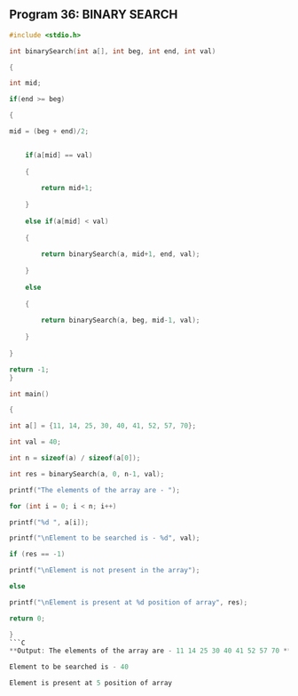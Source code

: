 ## Program 36: BINARY SEARCH
```C
#include <stdio.h>

int binarySearch(int a[], int beg, int end, int val)

{

int mid;    

if(end >= beg)  

{      

mid = (beg + end)/2;   


    if(a[mid] == val)
    
    {      
    
        return mid+1;    
        
    }    
       
    else if(a[mid] < val)     
    
    {  
    
        return binarySearch(a, mid+1, end, val);    
        
    }    
        
    else
    
    {  
    
        return binarySearch(a, beg, mid-1, val);    
        
    }        
    
}

return -1;   
}

int main()

{

int a[] = {11, 14, 25, 30, 40, 41, 52, 57, 70};

int val = 40;

int n = sizeof(a) / sizeof(a[0]);

int res = binarySearch(a, 0, n-1, val);

printf("The elements of the array are - ");

for (int i = 0; i < n; i++)

printf("%d ", a[i]);

printf("\nElement to be searched is - %d", val);

if (res == -1)

printf("\nElement is not present in the array");

else

printf("\nElement is present at %d position of array", res);

return 0;

}
```C
**Output: The elements of the array are - 11 14 25 30 40 41 52 57 70 **

Element to be searched is - 40

Element is present at 5 position of array
